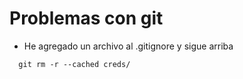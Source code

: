 
# Problemas con git



- He agregado un archivo al .gitignore y sigue arriba
```
  git rm -r --cached creds/
```